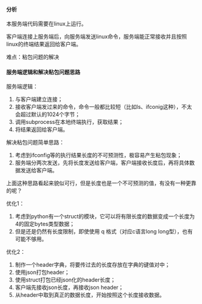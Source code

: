 #### 分析

本服务端代码需要在linux上运行。

客户端连接上服务端后，向服务端发送linux命令，服务端能正常接收并且按照linux的终端结果返回给客户端。

难点：粘包问题的解决


#### 服务端逻辑和解决粘包问题思路

服务端逻辑：

1. 与客户端建立连接；
2. 接收客户端发过来的命令，命令一般都比较短（比如ls、ifconig这种），不太会超过默认的1024个字节；
3. 调用subprocess在本地终端执行，获取结果；
4. 将结果返回给客户端。


解决粘包问题简单思路：
1. 考虑到ifconfig等的执行结果长度的不可预测性，极容易产生粘包现象；
2. 服务端分两次发送，先将长度发送给客户端，客户端接收长度后，再将具体数据发送给客户端。

上面这种思路看起来貌似可行，但是长度也是一个不可预测的值，有没有一种更靠的呢？

优化1：
1. 考虑到python有一个struct的模块，它可以将有限长度的数据变成一个长度为4的固定bytes类型数据；
2. 但是还是仍然有长度限制，即使使用 q 格式（对应c语言long long型），也有可能不够用。

优化2：
1. 制作一个header字典，将要传过去的长度存放在字典的键值对中；
2. 使用json打包header；
3. 使用struct打包已经json化的header长度；
4. 客户端先接收json长度，再接收json header；
5. 从header中取到真正的数据长度，开始按照这个长度接收数据。
